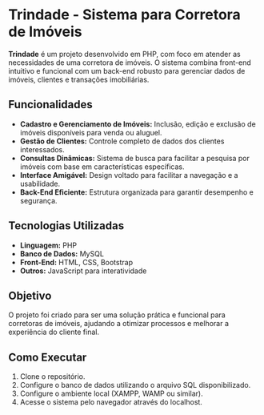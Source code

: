 # Trindade - Sistema para Corretora de Imóveis  

**Trindade** é um projeto desenvolvido em PHP, com foco em atender as necessidades de uma corretora de imóveis. O sistema combina front-end intuitivo e funcional com um back-end robusto para gerenciar dados de imóveis, clientes e transações imobiliárias.  

## Funcionalidades  
- **Cadastro e Gerenciamento de Imóveis:** Inclusão, edição e exclusão de imóveis disponíveis para venda ou aluguel.  
- **Gestão de Clientes:** Controle completo de dados dos clientes interessados.  
- **Consultas Dinâmicas:** Sistema de busca para facilitar a pesquisa por imóveis com base em características específicas.  
- **Interface Amigável:** Design voltado para facilitar a navegação e a usabilidade.  
- **Back-End Eficiente:** Estrutura organizada para garantir desempenho e segurança.  

## Tecnologias Utilizadas  
- **Linguagem:** PHP  
- **Banco de Dados:** MySQL  
- **Front-End:** HTML, CSS, Bootstrap  
- **Outros:** JavaScript para interatividade  

## Objetivo  
O projeto foi criado para ser uma solução prática e funcional para corretoras de imóveis, ajudando a otimizar processos e melhorar a experiência do cliente final.  

## Como Executar  
1. Clone o repositório.  
2. Configure o banco de dados utilizando o arquivo SQL disponibilizado.  
3. Configure o ambiente local (XAMPP, WAMP ou similar).  
4. Acesse o sistema pelo navegador através do localhost.

